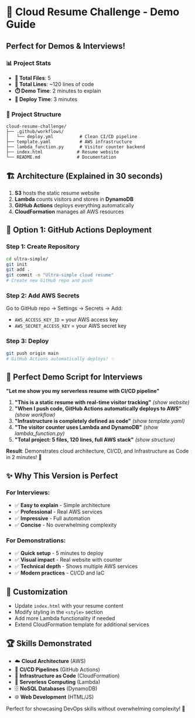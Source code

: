 # 🎯 Cloud Resume Challenge - Demo Guide

## Perfect for Demos & Interviews! 

### 📊 **Project Stats**
- **📁 Total Files**: 5 
- **📝 Total Lines**: ~120 lines of code
- **⏱️ Demo Time**: 2 minutes to explain
- **🚀 Deploy Time**: 3 minutes

### 📁 **Project Structure**
```
cloud-resume-challenge/
├── .github/workflows/
│   └── deploy.yml          # Clean CI/CD pipeline
├── template.yaml           # AWS infrastructure  
├── lambda_function.py      # Visitor counter backend
├── index.html             # Resume website
└── README.md              # Documentation
```

## 🏗️ **Architecture (Explained in 30 seconds)**
1. **S3** hosts the static resume website
2. **Lambda** counts visitors and stores in **DynamoDB**
3. **GitHub Actions** deploys everything automatically
4. **CloudFormation** manages all AWS resources

## 🚀 **Option 1: GitHub Actions Deployment**

### Step 1: Create Repository
```bash
cd ultra-simple/
git init
git add .
git commit -m "Ultra-simple cloud resume"
# Create new GitHub repo and push
```

### Step 2: Add AWS Secrets
Go to GitHub repo → Settings → Secrets → Add:
- `AWS_ACCESS_KEY_ID` = your AWS access key
- `AWS_SECRET_ACCESS_KEY` = your AWS secret key

### Step 3: Deploy
```bash
git push origin main
# GitHub Actions automatically deploys! ✨
```

## 🎤 **Perfect Demo Script for Interviews**

**"Let me show you my serverless resume with CI/CD pipeline"**

1. **"This is a static resume with real-time visitor tracking"** *(show website)*
2. **"When I push code, GitHub Actions automatically deploys to AWS"** *(show workflow)*
3. **"Infrastructure is completely defined as code"** *(show template.yaml)*
4. **"The visitor counter uses Lambda and DynamoDB"** *(show lambda_function.py)*
5. **"Total project: 5 files, 120 lines, full AWS stack"** *(show structure)*

**Result**: Demonstrates cloud architecture, CI/CD, and Infrastructure as Code in 2 minutes! 🎯

## ✨ **Why This Version is Perfect**

### For Interviews:
- ✅ **Easy to explain** - Simple architecture
- ✅ **Professional** - Real AWS services
- ✅ **Impressive** - Full automation
- ✅ **Concise** - No overwhelming complexity

### For Demonstrations:
- ✅ **Quick setup** - 5 minutes to deploy
- ✅ **Visual impact** - Real website with counter
- ✅ **Technical depth** - Shows multiple AWS services
- ✅ **Modern practices** - CI/CD and IaC

## 🔧 **Customization**
- Update `index.html` with your resume content
- Modify styling in the `<style>` section
- Add more Lambda functionality if needed
- Extend CloudFormation template for additional services

## 🏆 **Skills Demonstrated**
- ☁️ **Cloud Architecture** (AWS)
- 🔄 **CI/CD Pipelines** (GitHub Actions)
- 📜 **Infrastructure as Code** (CloudFormation)
- 🐍 **Serverless Computing** (Lambda)
- 🗄️ **NoSQL Databases** (DynamoDB)
- 🌐 **Web Development** (HTML/JS)

Perfect for showcasing DevOps skills without overwhelming complexity! 🚀
